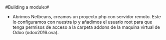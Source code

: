 #Building a module:#

* Abrimos Netbeans, creamos un proyecto php con servidor remoto. Este lo configuramos con nuestra ip y añadimos el usuario root para que tenga permisos de acceso a la carpeta addons de la maquina virtual de Odoo (odoo2016.ova).
